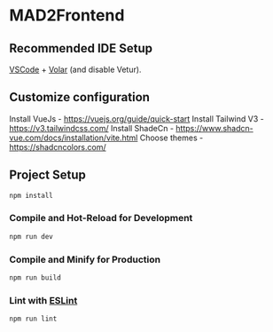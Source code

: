 # MAD2Frontend

## Recommended IDE Setup

[VSCode](https://code.visualstudio.com/) + [Volar](https://marketplace.visualstudio.com/items?itemName=Vue.volar) (and disable Vetur).

## Customize configuration

Install VueJs - https://vuejs.org/guide/quick-start
Install Tailwind V3 - https://v3.tailwindcss.com/
Install ShadeCn - https://www.shadcn-vue.com/docs/installation/vite.html
Choose themes - https://shadcncolors.com/

## Project Setup

```sh
npm install
```

### Compile and Hot-Reload for Development

```sh
npm run dev
```

### Compile and Minify for Production

```sh
npm run build
```

### Lint with [ESLint](https://eslint.org/)

```sh
npm run lint
```

